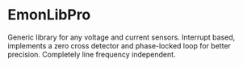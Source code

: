 EmonLibPro
==========

Generic library for any voltage and current sensors. Interrupt based, implements a zero cross detector and phase-locked loop for better precision. Completely line frequency independent.
